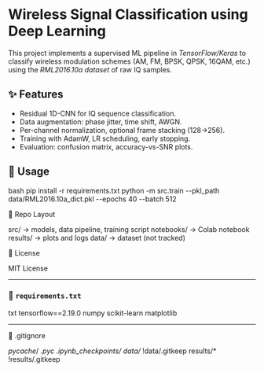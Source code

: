 # Wireless Signal Classification using Deep Learning

This project implements a supervised ML pipeline in *TensorFlow/Keras* to classify wireless modulation schemes (AM, FM, BPSK, QPSK, 16QAM, etc.) using the *RML2016.10a dataset* of raw IQ samples.

## ✨ Features
- Residual 1D-CNN for IQ sequence classification.
- Data augmentation: phase jitter, time shift, AWGN.
- Per-channel normalization, optional frame stacking (128→256).
- Training with AdamW, LR scheduling, early stopping.
- Evaluation: confusion matrix, accuracy-vs-SNR plots.

## 🚀 Usage
bash
pip install -r requirements.txt
python -m src.train --pkl_path data/RML2016.10a_dict.pkl --epochs 40 --batch 512

📂 Repo Layout

src/            → models, data pipeline, training script
notebooks/      → Colab notebook
results/        → plots and logs
data/           → dataset (not tracked)

📜 License

MIT License

---

### 📄 `requirements.txt`
txt
tensorflow==2.19.0
numpy
scikit-learn
matplotlib


---

📄 .gitignore

_pycache_/
*.pyc
.ipynb_checkpoints/
data/*
!data/.gitkeep
results/*
!results/.gitkeep
